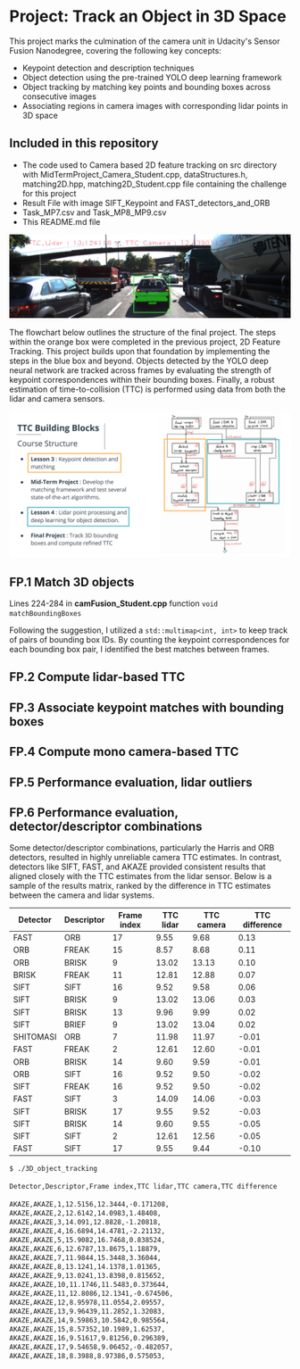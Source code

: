 # Project: Track an Object in 3D Space

This project marks the culmination of the camera unit in Udacity's Sensor Fusion Nanodegree, covering the following key concepts:

* Keypoint detection and description techniques
* Object detection using the pre-trained YOLO deep learning framework
* Object tracking by matching key points and bounding boxes across consecutive images
* Associating regions in camera images with corresponding lidar points in 3D space

## Included in this repository 

* The code used to Camera based 2D feature tracking on src directory with MidTermProject_Camera_Student.cpp, dataStructures.h, matching2D.hpp, matching2D_Student.cpp file containing the challenge for this project
* Result File with image SIFT_Keypoint and FAST_detectors_and_ORB
* Task_MP7.csv and Task_MP8_MP9.csv
* This README.md file

![3D_track](https://github.com/1Px-Vision/Vision-Based-Off-Road-Hazard-Detection-for-Freespace-Navigation/blob/main/Project_Track_an_Object_in_3D_Space/ttc_estimation.png)
 
The flowchart below outlines the structure of the final project. The steps within the orange box were completed in the previous project, 2D Feature Tracking. This project builds upon that foundation by implementing the steps in the blue box and beyond. Objects detected by the YOLO deep neural network are tracked across frames by evaluating the strength of keypoint correspondences within their bounding boxes. Finally, a robust estimation of time-to-collision (TTC) is performed using data from both the lidar and camera sensors.

![TCC](https://github.com/1Px-Vision/Vision-Based-Off-Road-Hazard-Detection-for-Freespace-Navigation/blob/main/Project_Track_an_Object_in_3D_Space/course_code_structure.png)

## FP.1 Match 3D objects
Lines 224-284 in **camFusion_Student.cpp** function ````void matchBoundingBoxes````

Following the suggestion, I utilized a ````std::multimap<int, int>```` to keep track of pairs of bounding box IDs. By counting the keypoint correspondences for each bounding box pair, I identified the best matches between frames.

## FP.2 Compute lidar-based TTC

## FP.3 Associate keypoint matches with bounding boxes

## FP.4 Compute mono camera-based TTC

## FP.5 Performance evaluation, lidar outliers

## FP.6 Performance evaluation, detector/descriptor combinations
Some detector/descriptor combinations, particularly the Harris and ORB detectors, resulted in highly unreliable camera TTC estimates. In contrast, detectors like SIFT, FAST, and AKAZE provided consistent results that aligned closely with the TTC estimates from the lidar sensor. Below is a sample of the results matrix, ranked by the difference in TTC estimates between the camera and lidar systems.

| Detector  | Descriptor | Frame index | TTC lidar | TTC camera | TTC difference |
|-----------|------------|-------------|-----------|------------|----------------|
| FAST      | ORB        | 17          | 9.55      | 9.68       | 0.13           |
| ORB       | FREAK      | 15          | 8.57      | 8.68       | 0.11           |
| ORB       | BRISK      | 9           | 13.02     | 13.13      | 0.10           |
| BRISK     | FREAK      | 11          | 12.81     | 12.88      | 0.07           |
| SIFT      | SIFT       | 16          | 9.52      | 9.58       | 0.06           |
| SIFT      | BRISK      | 9           | 13.02     | 13.06      | 0.03           |
| SIFT      | BRISK      | 13          | 9.96      | 9.99       | 0.02           |
| SIFT      | BRIEF      | 9           | 13.02     | 13.04      | 0.02           |
| SHITOMASI | ORB        | 7           | 11.98     | 11.97      | -0.01          |
| FAST      | FREAK      | 2           | 12.61     | 12.60      | -0.01          |
| ORB       | BRISK      | 14          | 9.60      | 9.59       | -0.01          |
| ORB       | SIFT       | 16          | 9.52      | 9.50       | -0.02          |
| SIFT      | FREAK      | 16          | 9.52      | 9.50       | -0.02          |
| FAST      | SIFT       | 3           | 14.09     | 14.06      | -0.03          |
| SIFT      | BRISK      | 17          | 9.55      | 9.52       | -0.03          |
| SIFT      | BRISK      | 14          | 9.60      | 9.55       | -0.05          |
| SIFT      | SIFT       | 2           | 12.61     | 12.56      | -0.05          |
| FAST      | SIFT       | 17          | 9.55      | 9.44       | -0.10          |

````
$ ./3D_object_tracking

Detector,Descriptor,Frame index,TTC lidar,TTC camera,TTC difference

AKAZE,AKAZE,1,12.5156,12.3444,-0.171208,
AKAZE,AKAZE,2,12.6142,14.0983,1.48408,
AKAZE,AKAZE,3,14.091,12.8828,-1.20818,
AKAZE,AKAZE,4,16.6894,14.4781,-2.21132,
AKAZE,AKAZE,5,15.9082,16.7468,0.838524,
AKAZE,AKAZE,6,12.6787,13.8675,1.18879,
AKAZE,AKAZE,7,11.9844,15.3448,3.36044,
AKAZE,AKAZE,8,13.1241,14.1378,1.01365,
AKAZE,AKAZE,9,13.0241,13.8398,0.815652,
AKAZE,AKAZE,10,11.1746,11.5483,0.373644,
AKAZE,AKAZE,11,12.8086,12.1341,-0.674506,
AKAZE,AKAZE,12,8.95978,11.0554,2.09557,
AKAZE,AKAZE,13,9.96439,11.2852,1.32083,
AKAZE,AKAZE,14,9.59863,10.5842,0.985564,
AKAZE,AKAZE,15,8.57352,10.1989,1.62537,
AKAZE,AKAZE,16,9.51617,9.81256,0.296389,
AKAZE,AKAZE,17,9.54658,9.06452,-0.482057,
AKAZE,AKAZE,18,8.3988,8.97386,0.575053,

````
